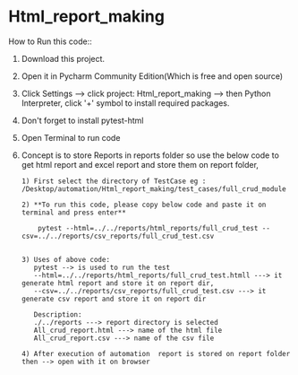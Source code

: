 # Html_report_making

How to Run this code::
1) Download this project.

2) Open it in Pycharm Community Edition(Which is free and open source)

3) Click Settings --> click project: Html_report_making --> then Python Interpreter,
   click '+' symbol to install required packages.
   
4) Don't forget to install pytest-html

5) Open Terminal to run code

6) Concept is to store Reports in reports folder so use the below code to get html report and excel report and store them on report folder,
 
       1) First select the directory of TestCase eg : /Desktop/automation/Html_report_making/test_cases/full_crud_module

       2) **To run this code, please copy below code and paste it on terminal and press enter** 

           pytest --html=../../reports/html_reports/full_crud_test --csv=../../reports/csv_reports/full_crud_test.csv
          
   
       3) Uses of above code:
          pytest --> is used to run the test 
          --html=../../reports/html_reports/full_crud_test.htmll ---> it generate html report and store it on report dir,
          --csv=../../reports/csv_reports/full_crud_test.csv ---> it generate csv report and store it on report dir
         
          Description: 
          ./../reports ---> report directory is selected
          All_crud_report.html ---> name of the html file   
          All_crud_report.csv ---> name of the csv file 

       4) After execution of automation  report is stored on report folder then --> open with it on browser
       

    
